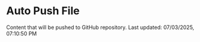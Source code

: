 # Auto Push File

Content that will be pushed to GitHub repository.
Last updated: 07/03/2025, 07:10:50 PM